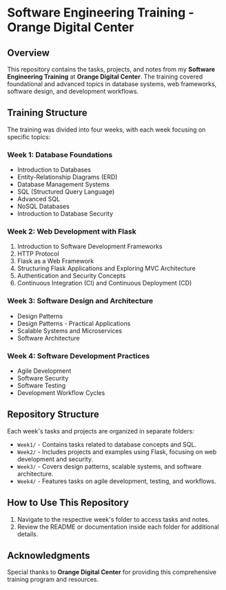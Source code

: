 # Software Engineering Training - Orange Digital Center  

## Overview  
This repository contains the tasks, projects, and notes from my **Software Engineering Training** at **Orange Digital Center**. The training covered foundational and advanced topics in database systems, web frameworks, software design, and development workflows.  

## Training Structure  
The training was divided into four weeks, with each week focusing on specific topics:  

### Week 1: Database Foundations  
- Introduction to Databases  
- Entity-Relationship Diagrams (ERD)  
- Database Management Systems  
- SQL (Structured Query Language)  
- Advanced SQL  
- NoSQL Databases  
- Introduction to Database Security  

### Week 2: Web Development with Flask  
1. Introduction to Software Development Frameworks  
2. HTTP Protocol  
3. Flask as a Web Framework  
4. Structuring Flask Applications and Exploring MVC Architecture  
5. Authentication and Security Concepts  
6. Continuous Integration (CI) and Continuous Deployment (CD)  

### Week 3: Software Design and Architecture  
- Design Patterns  
- Design Patterns - Practical Applications  
- Scalable Systems and Microservices  
- Software Architecture  

### Week 4: Software Development Practices  
- Agile Development  
- Software Security  
- Software Testing  
- Development Workflow Cycles  

## Repository Structure  
Each week's tasks and projects are organized in separate folders:  
- `Week1/` - Contains tasks related to database concepts and SQL.  
- `Week2/` - Includes projects and examples using Flask, focusing on web development and security.  
- `Week3/` - Covers design patterns, scalable systems, and software architecture.  
- `Week4/` - Features tasks on agile development, testing, and workflows.  

## How to Use This Repository  
1. Navigate to the respective week's folder to access tasks and notes.  
2. Review the README or documentation inside each folder for additional details.  

## Acknowledgments  
Special thanks to **Orange Digital Center** for providing this comprehensive training program and resources.  

